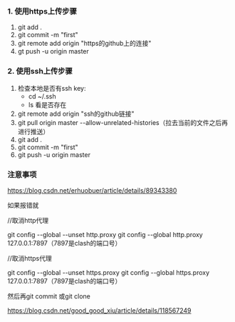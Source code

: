 ### 1. 使用https上传步骤
1. git add .
2. git commit -m "first"
3. git remote add origin "https的github上的连接" 
4. gt push -u origin master
### 2. 使用ssh上传步骤
1. 检查本地是否有ssh key:
     - cd ~/.ssh
     - ls
   看是否存在
1. git remote add origin "ssh的github链接"
2. git pull origin master --allow-unrelated-histories（拉去当前的文件之后再进行推送）
3. git add .
4. git commit -m "first"
5. git push -u origin master
### 注意事项
https://blog.csdn.net/erhuobuer/article/details/89343380

如果报错就

//取消http代理

git config --global --unset http.proxy
git config --global http.proxy 127.0.0.1:7897（7897是clash的端口号）

//取消https代理

git config --global --unset https.proxy
git config --global https.proxy 127.0.0.1:7897（7897是clash的端口号）

然后再git commit 或git clone

https://blog.csdn.net/good_good_xiu/article/details/118567249
